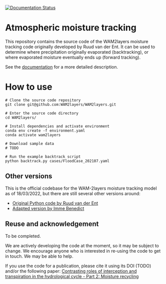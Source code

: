 [![Documentation Status](https://readthedocs.org/projects/wam2layers/badge/?version=latest)](https://wam2layers.readthedocs.io/en/latest/?badge=latest)

# Atmospheric moisture tracking

This repository contains the source code of the WAM2layers moisture tracking
code originally developed by Ruud van der Ent. It can be used to determine where
precipitation originally evaporated (backtracking), or where evaporated moisture
eventually ends up (forward tracking).

See the [documentation](http://wam2layers.rtfd.io/) for a more detailed description.

# How to use

```
# Clone the source code repository
git clone git@github.com:WAM2layers/WAM2layers.git

# Enter the source code directory
cd WAM2layers/

# Install dependencies and activate environment
conda env create -f environment.yaml
conda activate wam2layers

# Download sample data
# TODO

# Run the example backtrack script
python backtrack.py cases/FloodCase_202107.yaml
```

## Other versions

This is the official codebase for the WAM-2layers moisture tracking model as of
18/03/2022, but there are still several other versions around:

- [Original Python code by Ruud van der Ent](https://github.com/ruudvdent/WAM2layersPython)
- [Adapted version by Imme Benedict](https://github.com/Imme1992/moisture_tracking_mississippi)

## Reuse and acknowledgement
To be completed.

We are actively developing the code at the moment, so it may be subject to
change. We encourage anyone who is interested in re-using the code to get in
touch. We may be able to help.

If you use the code for a publication, please cite it using its DOI (TODO)
and/or the following paper: [Contrasting roles of interception and transpiration
in the hydrological cycle - Part 2: Moisture
recycling](https://doi.org/10.5194/esd-5-471-2014)
